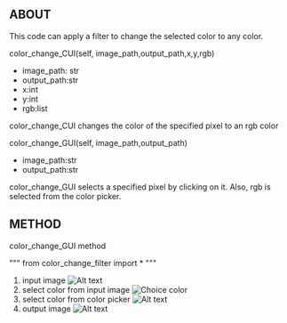 ## ABOUT
This code can apply a filter to change the selected color to any color.

color_change_CUI(self, image_path,output_path,x,y,rgb)
- image_path: str
- output_path:str
- x:int
- y:int
- rgb:list

color_change_CUI changes the color of the specified pixel to an rgb color

color_change_GUI(self, image_path,output_path)
- image_path:str
- output_path:str

color_change_GUI selects a specified pixel by clicking on it. Also, rgb is selected from the color picker.

## METHOD
color_change_GUI method

"""
from color_change_filter import *
"""

1. input image
![Alt text](https://drive.google.com/file/d/1_nwdDS7z2xN5Pv4276920SV-g-nFSiHd/view?usp=sharing)
2. select color from input image
![Choice color](https://drive.google.com/file/d/1m5X2APSrvFFYXmA_c-vhM_IishERVuyR/view?usp=sharing)
3. select color from color picker
![Alt text](https://drive.google.com/file/d/12mXDkKKTg0R-gP-eC_zIKIdwZOjJbZ8u/view?usp=sharing)
4. output image
![Alt text](https://drive.google.com/file/d/1dbJIIte8C4Hjbzau6bGbh359qXX7ZiSu/view?usp=sharing)
